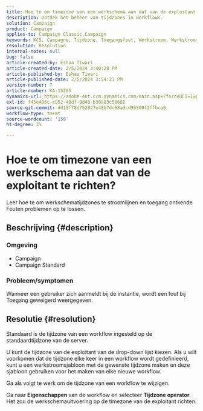 ```yaml
---
title: Hoe te om timezone van een werkschema aan dat van de exploitant te richten?
description: Ontdek het beheer van tijdzones in workflows.
solution: Campaign
product: Campaign
applies-to: Campaign Classic,Campaign
keywords: KCS, Campagne, Tijdzone, Toegangsfout, Werkstroom, Werkstroomuitvoering
resolution: Resolution
internal-notes: null
bug: false
article-created-by: Eshaa Tiwari
article-created-date: 2/5/2024 3:40:28 PM
article-published-by: Eshaa Tiwari
article-published-date: 2/5/2024 3:54:21 PM
version-number: 7
article-number: KA-15205
dynamics-url: https://adobe-ent.crm.dynamics.com/main.aspx?forceUCI=1&pagetype=entityrecord&etn=knowledgearticle&id=6fa899de-3cc4-ee11-9079-6045bd006268
exl-id: f45e406c-c952-40df-9d40-b30a83c58602
source-git-commit: dd19f78d752827e48b7dc68adcd95500f2ffbca0
workflow-type: tm+mt
source-wordcount: '159'
ht-degree: 3%

---
```


# Hoe te om timezone van een werkschema aan dat van de exploitant te richten?


Leer hoe te om werkschematijdzones te stroomlijnen en toegang ontkende Fouten problemen op te lossen.

## Beschrijving {#description}


### <b>Omgeving</b>

- Campaign
- Campaign Standard


### <b>Probleem/symptomen</b>

Wanneer een gebruiker zich aanmeldt bij de instantie, wordt een fout bij Toegang geweigerd weergegeven.


## Resolutie {#resolution}






Standaard is de tijdzone van een workflow ingesteld op de standaardtijdzone van de server.



U kunt de tijdzone van de exploitant van de drop-down lijst kiezen. Als u wilt voorkomen dat de tijdzone elke keer in een workflow wordt gedefinieerd, kunt u een werkstroomsjabloon met de gewenste tijdzone maken en deze sjabloon gebruiken voor het maken van elke nieuwe workflow.



Ga als volgt te werk om de tijdzone van een workflow te wijzigen.



Ga naar <b>Eigenschappen </b>van de workflow en selecteer <b>Tijdzone operator</b>. Het zou de werkschemauitvoering op de timezone van de exploitant richten.

